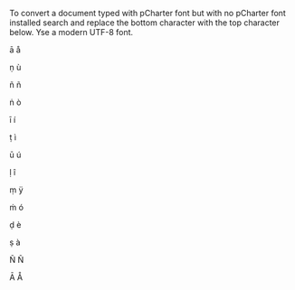 To convert a document typed with pCharter font but with no pCharter font installed  search and replace the bottom character with the top character below. Yse a modern UTF-8 font.


ā
 å

 ṇ 
 ù 

 ñ
 ñ

 ṅ
 ò

 ī
 í

 ṭ
 ì

 ū
 ú

 ḷ
 î

 ṃ
 ÿ

 ṁ
 ó
 

ḍ 
è 


ṣ
à


Ñ
Ñ


Ā
Å
